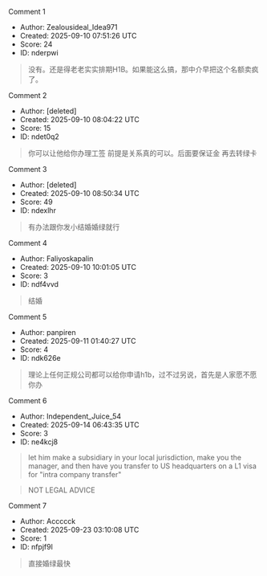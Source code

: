 Comment 1

- Author: Zealousideal_Idea971
- Created: 2025-09-10 07:51:26 UTC
- Score: 24
- ID: nderpwi

> 没有。还是得老老实实排期H1B。如果能这么搞，那中介早把这个名额卖疯了。

Comment 2

- Author: [deleted]
- Created: 2025-09-10 08:04:22 UTC
- Score: 15
- ID: ndet0q2

> 你可以让他给你办理工签 前提是关系真的可以。后面要保证金 再去转绿卡

Comment 3

- Author: [deleted]
- Created: 2025-09-10 08:50:34 UTC
- Score: 49
- ID: ndexlhr

> 有办法跟你发小结婚婚绿就行

Comment 4

- Author: Faliyoskapalin
- Created: 2025-09-10 10:01:05 UTC
- Score: 3
- ID: ndf4vvd

> 结婚

Comment 5

- Author: panpiren
- Created: 2025-09-11 01:40:27 UTC
- Score: 4
- ID: ndk626e

> 理论上任何正规公司都可以给你申请h1b，过不过另说，首先是人家愿不愿你办

Comment 6

- Author: Independent_Juice_54
- Created: 2025-09-14 06:43:35 UTC
- Score: 3
- ID: ne4kcj8

> let him make a subsidiary in your local jurisdiction, make you the manager, and then have you transfer to US headquarters on a L1 visa for "intra company transfer" 

>   
> NOT LEGAL ADVICE

Comment 7

- Author: Accccck
- Created: 2025-09-23 03:10:08 UTC
- Score: 1
- ID: nfpjf9l

> 直接婚绿最快
